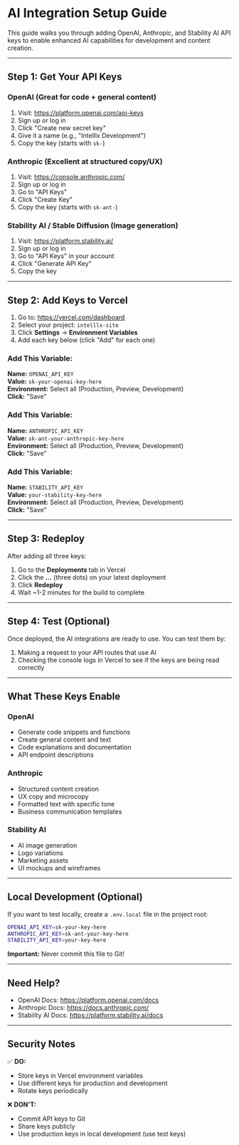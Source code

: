 # AI Integration Setup Guide

This guide walks you through adding OpenAI, Anthropic, and Stability AI API keys to enable enhanced AI capabilities for development and content creation.

---

## Step 1: Get Your API Keys

### OpenAI (Great for code + general content)
1. Visit: https://platform.openai.com/api-keys
2. Sign up or log in
3. Click "Create new secret key"
4. Give it a name (e.g., "Intelllx Development")
5. Copy the key (starts with `sk-`)

### Anthropic (Excellent at structured copy/UX)
1. Visit: https://console.anthropic.com/
2. Sign up or log in
3. Go to "API Keys"
4. Click "Create Key"
5. Copy the key (starts with `sk-ant-`)

### Stability AI / Stable Diffusion (Image generation)
1. Visit: https://platform.stability.ai/
2. Sign up or log in
3. Go to "API Keys" in your account
4. Click "Generate API Key"
5. Copy the key

---

## Step 2: Add Keys to Vercel

1. Go to: https://vercel.com/dashboard
2. Select your project: `intelllx-site`
3. Click **Settings** → **Environment Variables**
4. Add each key below (click "Add" for each one)

### Add This Variable:
**Name:** `OPENAI_API_KEY`  
**Value:** `sk-your-openai-key-here`  
**Environment:** Select all (Production, Preview, Development)  
**Click:** "Save"

### Add This Variable:
**Name:** `ANTHROPIC_API_KEY`  
**Value:** `sk-ant-your-anthropic-key-here`  
**Environment:** Select all (Production, Preview, Development)  
**Click:** "Save"

### Add This Variable:
**Name:** `STABILITY_API_KEY`  
**Value:** `your-stability-key-here`  
**Environment:** Select all (Production, Preview, Development)  
**Click:** "Save"

---

## Step 3: Redeploy

After adding all three keys:

1. Go to the **Deployments** tab in Vercel
2. Click the **...** (three dots) on your latest deployment
3. Click **Redeploy**
4. Wait ~1-2 minutes for the build to complete

---

## Step 4: Test (Optional)

Once deployed, the AI integrations are ready to use. You can test them by:

1. Making a request to your API routes that use AI
2. Checking the console logs in Vercel to see if the keys are being read correctly

---

## What These Keys Enable

### OpenAI
- Generate code snippets and functions
- Create general content and text
- Code explanations and documentation
- API endpoint descriptions

### Anthropic
- Structured content creation
- UX copy and microcopy
- Formatted text with specific tone
- Business communication templates

### Stability AI
- AI image generation
- Logo variations
- Marketing assets
- UI mockups and wireframes

---

## Local Development (Optional)

If you want to test locally, create a `.env.local` file in the project root:

```bash
OPENAI_API_KEY=sk-your-key-here
ANTHROPIC_API_KEY=sk-ant-your-key-here
STABILITY_API_KEY=your-key-here
```

**Important:** Never commit this file to Git!

---

## Need Help?

- OpenAI Docs: https://platform.openai.com/docs
- Anthropic Docs: https://docs.anthropic.com/
- Stability AI Docs: https://platform.stability.ai/docs

---

## Security Notes

✅ **DO:**
- Store keys in Vercel environment variables
- Use different keys for production and development
- Rotate keys periodically

❌ **DON'T:**
- Commit API keys to Git
- Share keys publicly
- Use production keys in local development (use test keys)

